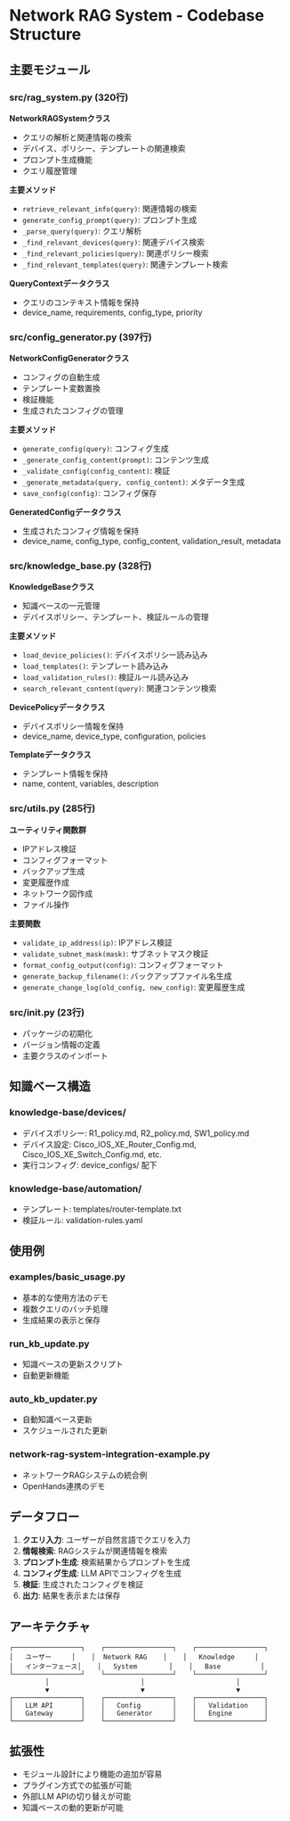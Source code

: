 



# Network RAG System - Codebase Structure

## 主要モジュール

### src/rag_system.py (320行)
**NetworkRAGSystemクラス**
- クエリの解析と関連情報の検索
- デバイス、ポリシー、テンプレートの関連検索
- プロンプト生成機能
- クエリ履歴管理

**主要メソッド**
- `retrieve_relevant_info(query)`: 関連情報の検索
- `generate_config_prompt(query)`: プロンプト生成
- `_parse_query(query)`: クエリ解析
- `_find_relevant_devices(query)`: 関連デバイス検索
- `_find_relevant_policies(query)`: 関連ポリシー検索
- `_find_relevant_templates(query)`: 関連テンプレート検索

**QueryContextデータクラス**
- クエリのコンテキスト情報を保持
- device_name, requirements, config_type, priority

### src/config_generator.py (397行)
**NetworkConfigGeneratorクラス**
- コンフィグの自動生成
- テンプレート変数置換
- 検証機能
- 生成されたコンフィグの管理

**主要メソッド**
- `generate_config(query)`: コンフィグ生成
- `_generate_config_content(prompt)`: コンテンツ生成
- `_validate_config(config_content)`: 検証
- `_generate_metadata(query, config_content)`: メタデータ生成
- `save_config(config)`: コンフィグ保存

**GeneratedConfigデータクラス**
- 生成されたコンフィグ情報を保持
- device_name, config_type, config_content, validation_result, metadata

### src/knowledge_base.py (328行)
**KnowledgeBaseクラス**
- 知識ベースの一元管理
- デバイスポリシー、テンプレート、検証ルールの管理

**主要メソッド**
- `load_device_policies()`: デバイスポリシー読み込み
- `load_templates()`: テンプレート読み込み
- `load_validation_rules()`: 検証ルール読み込み
- `search_relevant_content(query)`: 関連コンテンツ検索

**DevicePolicyデータクラス**
- デバイスポリシー情報を保持
- device_name, device_type, configuration, policies

**Templateデータクラス**
- テンプレート情報を保持
- name, content, variables, description

### src/utils.py (285行)
**ユーティリティ関数群**
- IPアドレス検証
- コンフィグフォーマット
- バックアップ生成
- 変更履歴作成
- ネットワーク図作成
- ファイル操作

**主要関数**
- `validate_ip_address(ip)`: IPアドレス検証
- `validate_subnet_mask(mask)`: サブネットマスク検証
- `format_config_output(config)`: コンフィグフォーマット
- `generate_backup_filename()`: バックアップファイル名生成
- `generate_change_log(old_config, new_config)`: 変更履歴生成

### src/__init__.py (23行)
- パッケージの初期化
- バージョン情報の定義
- 主要クラスのインポート

## 知識ベース構造

### knowledge-base/devices/
- デバイスポリシー: R1_policy.md, R2_policy.md, SW1_policy.md
- デバイス設定: Cisco_IOS_XE_Router_Config.md, Cisco_IOS_XE_Switch_Config.md, etc.
- 実行コンフィグ: device_configs/ 配下

### knowledge-base/automation/
- テンプレート: templates/router-template.txt
- 検証ルール: validation-rules.yaml

## 使用例

### examples/basic_usage.py
- 基本的な使用方法のデモ
- 複数クエリのバッチ処理
- 生成結果の表示と保存

### run_kb_update.py
- 知識ベースの更新スクリプト
- 自動更新機能

### auto_kb_updater.py
- 自動知識ベース更新
- スケジュールされた更新

### network-rag-system-integration-example.py
- ネットワークRAGシステムの統合例
- OpenHands連携のデモ

## データフロー

1. **クエリ入力**: ユーザーが自然言語でクエリを入力
2. **情報検索**: RAGシステムが関連情報を検索
3. **プロンプト生成**: 検索結果からプロンプトを生成
4. **コンフィグ生成**: LLM APIでコンフィグを生成
5. **検証**: 生成されたコンフィグを検証
6. **出力**: 結果を表示または保存

## アーキテクチャ

```
┌─────────────────┐    ┌─────────────────┐    ┌─────────────────┐
│   ユーザー     │    │  Network RAG    │    │   Knowledge     │
│   インターフェース│    │   System        │    │   Base          │
└─────────────────┘    └─────────────────┘    └─────────────────┘
         │                       │                       │
         ▼                       ▼                       ▼
┌─────────────────┐    ┌─────────────────┐    ┌─────────────────┐
│   LLM API       │    │   Config        │    │   Validation    │
│   Gateway       │    │   Generator     │    │   Engine        │
└─────────────────┘    └─────────────────┘    └─────────────────┘
```

## 拡張性
- モジュール設計により機能の追加が容易
- プラグイン方式での拡張が可能
- 外部LLM APIの切り替えが可能
- 知識ベースの動的更新が可能



